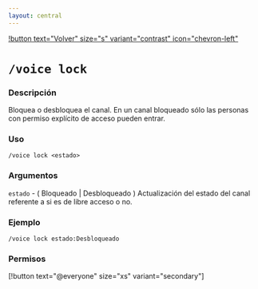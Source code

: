 ```yaml
---
layout: central
---
```


[!button text="Volver" size="s" variant="contrast" icon="chevron-left"](../voice.md)

# `/voice lock`

### Descripción
Bloquea o desbloquea el canal. En un canal bloqueado sólo las personas con permiso explícito de acceso pueden entrar. 

### Uso
```
/voice lock <estado>
```

### Argumentos
`estado` - ( Bloqueado | Desbloqueado ) Actualización del estado del canal referente a si es de libre acceso o no.

### Ejemplo
```
/voice lock estado:Desbloqueado
```

### Permisos
[!button text="@everyone" size="xs" variant="secondary"]
